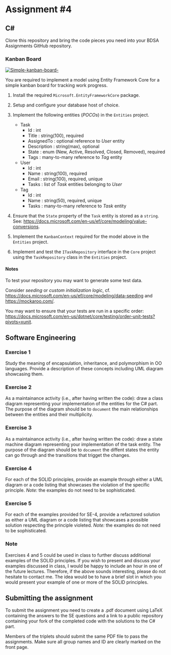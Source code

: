 # Assignment #4

## C&#35;

Clone this repository and bring the code pieces you need into your BDSA Assignments GitHub repository.

### Kanban Board

[![Simple-kanban-board-](https://upload.wikimedia.org/wikipedia/commons/thumb/d/d3/Simple-kanban-board-.jpg/512px-Simple-kanban-board-.jpg)](https://commons.wikimedia.org/wiki/File:Simple-kanban-board-.jpg "Jeff.lasovski [CC BY-SA 3.0 (https://creativecommons.org/licenses/by-sa/3.0)], via Wikimedia Commons")

You are required to implement a model using Entity Framework Core for a simple kanban board for tracking work progress.

1. Install the required `Microsoft.EntityFrameworkCore` package.

1. Setup and configure your database host of choice.

1. Implement the following entities (*POCOs*) in the `Entities` project.

    - Task
        - Id : int
        - Title : string(100), required
        - AssignedTo : optional reference to *User* entity
        - Description : string(max), optional
        - State : enum (New, Active, Resolved, Closed, Removed), required
        - Tags : many-to-many reference to *Tag* entity
    - User
        - Id : int
        - Name : string(100), required
        - Email : string(100), required, unique
        - Tasks : list of *Task* entities belonging to *User*
    - Tag
        - Id : int
        - Name : string(50), required, unique
        - Tasks : many-to-many reference to *Task* entity

1. Ensure that the `State` property of the `Task` entity is stored as a `string`. See: <https://docs.microsoft.com/en-us/ef/core/modeling/value-conversions>.

1. Implement the `KanbanContext` required for the model above in the `Entities` project.

1. Implement and test the `ITaskRepository` interface in the `Core` project using the `TaskRepository` class in the `Entities` project.

#### Notes

To test your repository you may want to generate some test data.

Consider *seeding* or *custom initialization logic*, cf. <https://docs.microsoft.com/en-us/ef/core/modeling/data-seeding> and <https://mockaroo.com/>.

You may want to ensure that your tests are run in a specific order: <https://docs.microsoft.com/en-us/dotnet/core/testing/order-unit-tests?pivots=xunit>.










## Software Engineering

### Exercise 1

Study the meaning of encapsulation, inheritance, and polymorphism in OO languages.  Provide a description of these concepts including UML diagram showcasing them.

### Exercise 2

As a maintainance activity (i.e., after having written the code): draw a class diagram representing your implementation of the entities for the C# part.  The purpose of the diagram should be to `document` the main relationships between the entities and their multiplicity.  

### Exercise 3

As a maintainance activity (i.e., after having written the code): draw a state machine diagram representing your implementation of the task entity.  The purpose of the diagram should be to `document` the diffent states the entity can go through and the transitions that trigget the changes.  

### Exercise 4

For each of the SOLID principles, provide an example through either a UML diagram or a code listing that showcases the violation of the specific principle.
_Note:_ the examples do not need to be sophisticated.

### Exercise 5

For each of the examples provided for SE-4, provide a refactored solution as either a UML diagram or a code listing that showcases a possible solution respecting the principle violeted.
_Note:_ the examples do not need to be sophisticated.

### Note 
Exercises 4 and 5 could be used in class to further discuss additional examples of the SOLID principles.  If you wish to present and discuss your examples discussed in class, I would be happy to include an hour in one of the future lectures.  Therefore, if the above sounds interesting, please do not hesitate to contact me.  The idea would be to have a brief slot in which you would present your example of one or more of the SOLID principles.




## Submitting the assignment

To submit the assignment you need to create a .pdf document using LaTeX containing the answers to the SE questions and a link to a public repository containing your fork of the completed code with the solutions to the C# part.  

Members of the triplets should submit the same PDF file to pass the assignments.  Make sure all group names and ID are clearly marked on the front page. 



